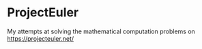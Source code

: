 ProjectEuler
============

My attempts at solving the mathematical computation problems on https://projecteuler.net/
